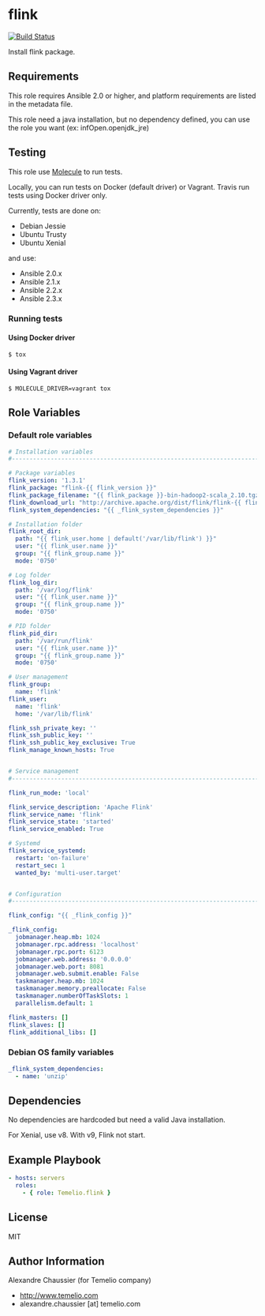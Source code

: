 # flink

[![Build Status](https://travis-ci.org/Temelio/ansible-role-flink.svg?branch=master)](https://travis-ci.org/Temelio/ansible-role-flink)

Install flink package.

## Requirements

This role requires Ansible 2.0 or higher,
and platform requirements are listed in the metadata file.

This role need a java installation, but no dependency defined, you can use the role you want (ex: infOpen.openjdk_jre)

## Testing

This role use [Molecule](https://github.com/metacloud/molecule/) to run tests.

Locally, you can run tests on Docker (default driver) or Vagrant.
Travis run tests using Docker driver only.

Currently, tests are done on:
- Debian Jessie
- Ubuntu Trusty
- Ubuntu Xenial

and use:
- Ansible 2.0.x
- Ansible 2.1.x
- Ansible 2.2.x
- Ansible 2.3.x

### Running tests

#### Using Docker driver

```
$ tox
```

#### Using Vagrant driver

```
$ MOLECULE_DRIVER=vagrant tox
```

## Role Variables

### Default role variables

``` yaml
# Installation variables
#------------------------------------------------------------------------------

# Package variables
flink_version: '1.3.1'
flink_package: "flink-{{ flink_version }}"
flink_package_filename: "{{ flink_package }}-bin-hadoop2-scala_2.10.tgz"
flink_download_url: "http://archive.apache.org/dist/flink/flink-{{ flink_version }}/{{ flink_package_filename }}"
flink_system_dependencies: "{{ _flink_system_dependencies }}"

# Installation folder
flink_root_dir:
  path: "{{ flink_user.home | default('/var/lib/flink') }}"
  user: "{{ flink_user.name }}"
  group: "{{ flink_group.name }}"
  mode: '0750'

# Log folder
flink_log_dir:
  path: '/var/log/flink'
  user: "{{ flink_user.name }}"
  group: "{{ flink_group.name }}"
  mode: '0750'

# PID folder
flink_pid_dir:
  path: '/var/run/flink'
  user: "{{ flink_user.name }}"
  group: "{{ flink_group.name }}"
  mode: '0750'

# User management
flink_group:
  name: 'flink'
flink_user:
  name: 'flink'
  home: '/var/lib/flink'

flink_ssh_private_key: ''
flink_ssh_public_key: ''
flink_ssh_public_key_exclusive: True
flink_manage_known_hosts: True


# Service management
#------------------------------------------------------------------------------

flink_run_mode: 'local'

flink_service_description: 'Apache Flink'
flink_service_name: 'flink'
flink_service_state: 'started'
flink_service_enabled: True

# Systemd
flink_service_systemd:
  restart: 'on-failure'
  restart_sec: 1
  wanted_by: 'multi-user.target'


# Configuration
#------------------------------------------------------------------------------

flink_config: "{{ _flink_config }}"

_flink_config:
  jobmanager.heap.mb: 1024
  jobmanager.rpc.address: 'localhost'
  jobmanager.rpc.port: 6123
  jobmanager.web.address: '0.0.0.0'
  jobmanager.web.port: 8081
  jobmanager.web.submit.enable: False
  taskmanager.heap.mb: 1024
  taskmanager.memory.preallocate: False
  taskmanager.numberOfTaskSlots: 1
  parallelism.default: 1

flink_masters: []
flink_slaves: []
flink_additional_libs: []
```

### Debian OS family variables

``` yaml
_flink_system_dependencies:
  - name: 'unzip'
```

## Dependencies

No dependencies are hardcoded but need a valid Java installation.

For Xenial, use v8. With v9, Flink not start.


## Example Playbook

``` yaml
- hosts: servers
  roles:
    - { role: Temelio.flink }
```

## License

MIT

## Author Information

Alexandre Chaussier (for Temelio company)
- http://www.temelio.com
- alexandre.chaussier [at] temelio.com
